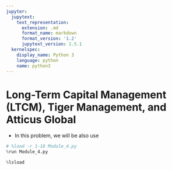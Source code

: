 ```yaml
---
jupyter:
  jupytext:
    text_representation:
      extension: .md
      format_name: markdown
      format_version: '1.2'
      jupytext_version: 1.5.1
  kernelspec:
    display_name: Python 3
    language: python
    name: python3
---
```


# Long-Term Capital Management (LTCM), Tiger Management, and Atticus Global
- In this problem, we will be also use 

```python
# %load -r 1-18 Module_4.py
%run Module_4.py
```

```python
%lsload
```
